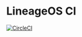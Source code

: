 # LineageOS CI

[![CircleCI](https://circleci.com/gh/lineageos-dev/ci/tree/lineage-15.1.svg?style=svg)](https://circleci.com/gh/lineageos-dev/ci/tree/lineage-15.1)
